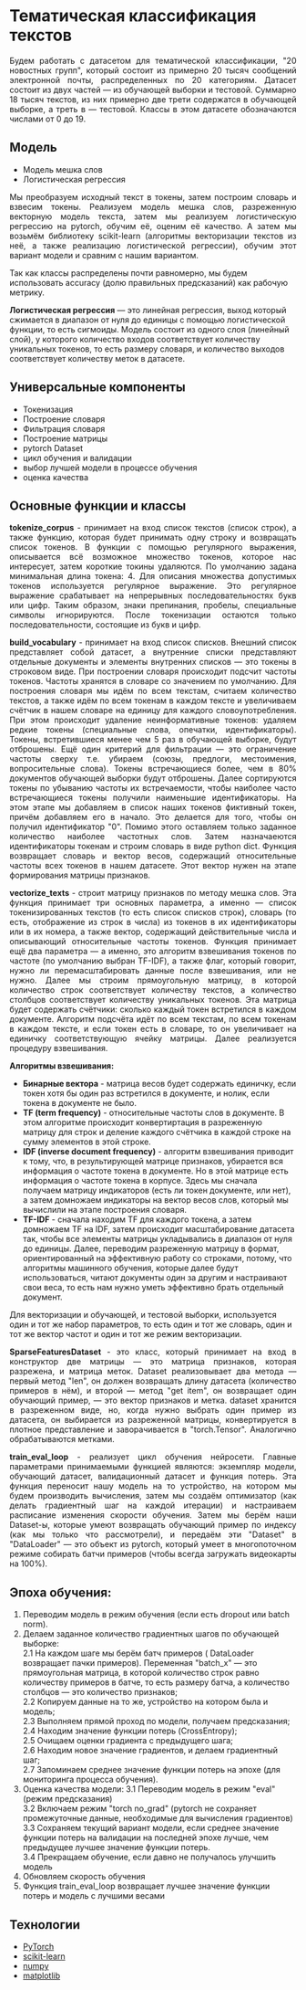 # Тематическая классификация текстов      

<p align="justify">
Будем работать с датасетом для тематической классификации, "20 новостных групп", который состоит из примерно 20 тысяч сообщений электронной почты, распределенных по 20 категориям. Датасет состоит из двух частей — из обучающей выборки и тестовой. Суммарно 18 тысяч текстов, из них примерно две трети содержатся в обучающей выборке, а треть в — тестовой.  Классы в этом датасете обозначаются числами от 0 до 19.   
</p>

## Модель    

* Модель мешка слов       
* Логистическая регрессия       

<p align="justify">
Мы  преобразуем исходный текст в токены, затем построим словарь и взвесим токены. Реализуем модель мешка слов, разреженную векторную модель текста, затем мы реализуем логистическую регрессию на pytorch, обучим её, оценим её качество. А затем мы возьмём библиотеку scikit-learn (алгоритмы векторизации текстов из неё, а также реализацию логистической регрессии), обучим этот вариант модели и сравним с нашим вариантом. 
  
Так как классы распределены почти равномерно, мы будем использовать accuracy (долю правильных предсказаний) как рабочую метрику.     
   
<b>Логистическая регрессия</b> — это линейная регрессия, выход который сжимается в диапазон от нуля до единицы с помощью логистической функции, то есть сигмоиды. Модель состоит из одного слоя (линейный слой), у которого количество входов соответствует количеству уникальных токенов, то есть размеру словаря, и количество выходов соответствует количеству меток в датасете. 
</p>    

    
##  Универсальные компоненты     

* Токенизация   
* Построение словаря    
* Фильтрация словаря   
* Построение матрицы   
* pytorch Dataset    
* цикл обучения и валидации    
* выбор лучшей модели в процессе обучения    
* оценка качества

## Основные функции и классы      

<p align="justify">
<b>tokenize_corpus</b> - принимает на вход список текстов (список строк), а также функцию, которая будет принимать одну строку и возвращать список токенов. В функции с помощью регулярного выражения, описывается всё возможное множество токенов, которое нас интересует, затем короткие токины удаляются. По умолчанию задана минимальная длина токена: 4. Для описания множества допустимых токенов используется регулярное выражение. Это регулярное выражение срабатывает на непрерывных последовательностях букв или цифр. Таким образом, знаки препинания, пробелы, специальные символы игнорируются. После токенизации остаются только последовательности, состоящие из букв и цифр.   
</p>

<p align="justify">
<b>build_vocabulary</b> - принимает на вход список списков. Внешний список представляет собой датасет, а внутренние списки представляют отдельные документы и элементы внутренних списков — это токены в строковом виде. При построении словаря происходит подсчит частоты токенов. Частоты хранятся в словаре со значением по умолчанию.  Для построения словаря мы идём по всем текстам, считаем количество текстов, а также идём по всем токенам в каждом тексте и увеличиваем счётчик в нашем словаре на единицу для каждого словоупотребления. При этом происходит удаление неинформативные токенов: удаляем редкие токены (специальные слова, опечатки, идентификаторы). Токены, встретившиеся менее чем 5 раз в обучающей выборке, будут отброшены. Ещё один критерий для фильтрации — это ограничение частоты сверху т.е. убираем (союзы, предлоги, местоимения, вопросительные слова). Токены встречающиеся более, чем в 80% документов обучающей выборки будут отброшены. Далее сортируются токены по убыванию частоты их встречаемости, чтобы наиболее часто встречающиеся токены получили наименьшие идентификаторы. На этом этапе мы добавляем в список наших токенов фиктивный токен, причём добавляем его в начало. Это делается для того, чтобы он получил идентификатор "0". Помимо этого оставляем только заданное количество наиболее частотных слов. Затем назначаеются идентификаторы токенам и строим словарь в виде python dict. Функция возвращает словарь и  вектор весов, содержащий относительные частоты всех токенов в нашем датасете. Этот вектор нужен на этапе формирования матрицы признаков.
</p>


<p align="justify">
<b>vectorize_texts</b> - строит матрицу признаков по методу мешка слов. Эта функция принимает три основных параметра, а именно — список токенизированных текстов (то есть список списков строк), словарь (то есть, отображение из строк в числа) из токенов в их идентификаторы или в их номера, а также вектор, содержащий действительные числа и описывающий относительные частоты токенов. Функция принимает ещё два параметра — а именно, это алгоритм взвешивания токенов по частоте (по умолчанию выбран TF-IDF), а также флаг, который говорит, нужно ли перемасштабировать данные после взвешивания, или не нужно. Далее мы строим прямоугольную матрицу, в которой количество строк соответствует количеству текстов, а количество столбцов соответствует количеству уникальных токенов. Эта матрица будет содержать счётчики: сколько каждый токен встретился в каждом документе. Алгоритм подсчёта идёт по всем текстам, по всем токенам в каждом тексте, и если токен есть в словаре, то он увеличивает на единичку соответствующую ячейку матрицы. Далее реализуется процедуру взвешивания.
</p>

<b>Алгоритмы взвешивания:</b>   

* <b>Бинарные вектора</b> - матрица весов будет содержать единичку, если токен хотя бы один раз встретился в документе, и нолик, если токена в документе не было.
* <b>TF (term frequency)</b> - относительные частоты слов в документе. В этом алгоритме происходит конвертиртация в разреженную матрицу для строк и деление каждого счётчика в каждой строке на сумму элементов в этой строке.   
* <b>IDF (inverse document frequency)</b> - алгоритм взвешивания приводит к тому, что, в результирующей матрице признаков, убирается вся информация о частоте токена в документе. Но в этой матрице есть информация о частоте токена в корпусе. Здесь мы сначала получаем матрицу индикаторов (есть ли токен документе, или нет), а затем домножаем индикаторы на вектор весов слов, который мы вычислили на этапе построения словаря. 
* <b>TF-IDF</b> - сначала находим TF для каждого токена, а затем домножаем TF на IDF, затем происходит масштабирование датасета так, чтобы все элементы матрицы укладывались в диапазон от нуля до единицы. Далее, переводим разреженную матрицу в формат, ориентированный на эффективную работу со строками, потому, что алгоритмы машинного обучения, которые далее будут использоваться, читают документы один за другим и настраивают свои веса, то есть нам нужно уметь эффективно брать отдельный документ. 

Для векторизации и обучающей, и тестовой выборки, используется один и тот же набор параметров, то есть один и тот же словарь, один и тот же вектор частот и один и тот же режим векторизации.

<p align="justify">
<b>SparseFeaturesDataset</b> - это класс, который принимает на вход в конструктор две матрицы — это матрица признаков, которая разрежена, и матрица меток.  Dataset реализовывает два метода — первый метод "len", он должен возвращать длину датасета (количество примеров в нём), и второй — метод "get item", он  возвращает один обучающий пример, — это вектор признаков и метка. dataset хранится в разреженном виде, но, когда нужно выбрать один пример из датасета, он выбирается из разреженной матрицы, конвертируется в плотное представление и заворачивается в "torch.Tensor". Аналогично обрабатываются метками.
</p>

<p align="justify">
<b>train_eval_loop</b> - реализует цикл обучения нейросети. Главные параметрами принимаемыми функцией являются: экземпляр  модели, обучающий датасет, валидационный датасет и функция потерь. Эта функция переносит нашу модель на то устройство, на котором мы будем производить вычисления, затем мы создаём оптимизатор (как делать градиентный шаг на каждой итерации) и настраиваем расписание изменения скорости обучения. Затем мы берём наши Dataset-ы, которые умеют возвращать обучающий пример по индексу (как мы только что рассмотрели), и передаём эти "Dataset" в "DataLoader" — это объект из pytorch, который умеет в многопоточном режиме собирать батчи примеров (чтобы всегда загружать видеокарты на 100%).    
</p>


## Эпоха обучения:  

  1. Переводим модель в режим обучения (если есть dropout или batch norm).   
  2. Делаем заданное количество градиентных шагов по обучающей выборке:   
    2.1 На каждом шаге мы берём батч примеров ( DataLoader возвращает пачки примеров). Переменная "batch_x" — это прямоугольная матрица, в которой количество строк равно количеству примеров в батче, то есть размеру батча, а количество столбцов — это количество признаков;       
    2.2 Копируем данные на то же, устройство на котором была и модель;   
    2.3 Выполняем прямой проход по модели, получаем предсказания;       
    2.4 Находим значение функции потерь (CrossEntropy);       
    2.5 Очищаем оценки градиента с предыдущего шага;        
    2.6 Находим новое значение градиентов, и делаем градиентный шаг;       
    2.7 Запоминаем среднее значение функции потерь на эпохе (для мониторинга процесса обучения).   
  3. Оценка качества модели:
    3.1 Переводим модель в режим "eval" (режим предсказания)    
    3.2 Включаем режим "torch no_grad" (pytorch не сохраняет промежуточные данные, необходимые для вычисления градиентов)   
    3.3 Cохраняем текущий вариант модели, если среднее значение функции потерь на валидации на последней эпохе лучше, чем предыдущее лучшее значение функции потерь.    
    3.4 Прекращаем обучение, если давно не получалось улучшить модель    
  4. Обновляем скорость обучения
  5. Функция train_eval_loop возвращает лучшее значение функции потерь и модель с лучшими весами



## Технологии
* [PyTorch](https://pytorch.org/)   
* [scikit-learn](https://scikit-learn.org/stable/index.html)
* [numpy](https://numpy.org/)
* [matplotlib](https://matplotlib.org/)
